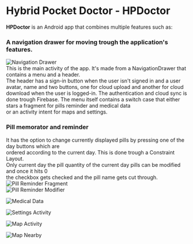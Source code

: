 # Hybrid Pocket Doctor - HPDoctor
**HPDoctor** is an Android app that combines multiple features such as:
### A navigation drawer for moving trough the application's features.
![Navigation Drawer](/README_resources/NavigationDrawer.png)<br/>
This is the main activity of the app. It's made from a NavigationDrawer that contains a menu and a header.<br/>
The header has a sign-in button when the user isn't signed in and a user avatar, name and two buttons,
one for cloud upload and another for cloud download when the user is logged-in. The authentication
and cloud sync is done trough Firebase.
The menu itself contains a switch case that either stars a fragment for pills reminder and medical data<br/>
or an activity intent for maps and settings.

### Pill memorator and reminder
It has the option to change currently displayed pills by pressing one of the day buttons which are <br/>
ordered according to the current day. This is done trough a Constraint Layout.</br>
Only current day the pill quantity of the current day pills can be modified and once it hits 0 </br>
the checkbox gets checked and the pill name gets cut through.<br/>
![Pill Reminder Fragment](/README_resources/PillsReminder.png)<br/>
![Pill Reminder Modifier](/README_resources/PillsReminderModify.png)<br/>

![Medical Data](/README_resources/MedicalData.png)<br/>

![Settings Activity](/README_resources/PillsReminder.png)<br/>

![Map Activity](/README_resources/Map.png)<br/>

![Map Nearby](/README_resources/MapNearby.png)<br/>